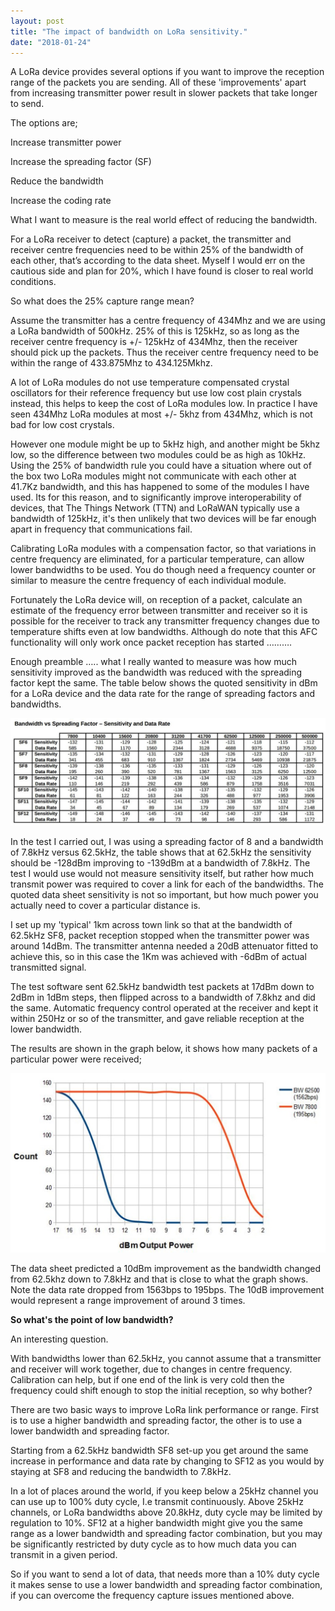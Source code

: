 ```yaml
---
layout: post
title: "The impact of bandwidth on LoRa sensitivity."
date: "2018-01-24"
---
```


A LoRa device provides several options if you want to improve the reception range of the packets you are sending. All of these 'improvements' apart from increasing transmitter power result in slower packets that take longer to send.

The options are;

Increase transmitter power

Increase the spreading factor (SF)

Reduce the bandwidth

Increase the coding rate

  

What I want to measure is the real world effect of reducing the bandwidth.

For a LoRa receiver to detect (capture) a packet, the transmitter and receiver centre frequencies need to be within 25% of the bandwidth of each other, that’s according to the data sheet. Myself I would err on the cautious side and plan for 20%, which I have found is closer to real world conditions.

So what does the 25% capture range mean?

Assume the transmitter has a centre frequency of 434Mhz and we are using a LoRa bandwidth of 500kHz. 25% of this is 125kHz, so as long as the receiver centre frequency is +/- 125kHz of 434Mhz, then the receiver should pick up the packets. Thus the receiver centre frequency need to be within the range of 433.875Mhz to 434.125Mkhz.

A lot of LoRa modules do not use temperature compensated crystal oscillators for their reference frequency but use low cost plain crystals instead, this helps to keep the cost of LoRa modules low. In practice I have seen 434Mhz LoRa modules at most +/- 5khz from 434Mhz, which is not bad for low cost crystals.

However one module might be up to 5kHz high, and another might be 5khz low, so the difference between two modules could be as high as 10kHz. Using the 25% of bandwidth rule you could have a situation where out of the box two LoRa modules might not communicate with each other at 41.7Kz bandwidth, and this has happened to some of the modules I have used. Its for this reason, and to significantly improve interoperability of devices, that The Things Network (TTN) and LoRaWAN typically use a bandwidth of 125kHz, it's then unlikely that two devices will be far enough apart in frequency that communications fail.

Calibrating LoRa modules with a compensation factor, so that variations in centre frequency are eliminated, for a particular temperature, can allow lower bandwidths to be used. You do though need a frequency counter or similar to measure the centre frequency of each individual module.

Fortunately the LoRa device will, on reception of a packet, calculate an estimate of the frequency error between transmitter and receiver so it is possible for the receiver to track any transmitter frequency changes due to temperature shifts even at low bandwidths. Although do note that this AFC functionality will only work once packet reception has started ……….

Enough preamble ….. what I really wanted to measure was how much sensitivity improved as the bandwidth was reduced with the spreading factor kept the same. The table below shows the quoted sensitivity in dBm for a LoRa device and the data rate for the range of spreading factors and bandwidths.

![Bandwidth vs Spreading Factor](/images/Bandwidth-vs-Spreading-Factor_thumb.jpg "Bandwidth vs Spreading Factor")

In the test I carried out, I was using a spreading factor of 8 and a bandwidth of 7.8kHz versus 62.5kHz, the table shows that at 62.5kHz the sensitivity should be -128dBm improving to -139dBm at a bandwidth of 7.8kHz. The test I would use would not measure sensitivity itself, but rather how much transmit power was required to cover a link for each of the bandwidths. The quoted data sheet sensitivity is not so important, but how much power you actually need to cover a particular distance is.

I set up my 'typical' 1km across town link so that at the bandwidth of 62.5kHz SF8, packet reception stopped when the transmitter power was around 14dBm. The transmitter antenna needed a 20dB attenuator fitted to achieve this, so in this case the 1Km was achieved with -6dBm of actual transmitted signal.

The test software sent 62.5kHz bandwidth test packets at 17dBm down to 2dBm in 1dBm steps, then flipped across to a bandwidth of 7.8khz and did the same. Automatic frequency control operated at the receiver and kept it within 250Hz or so of the transmitter, and gave reliable reception at the lower bandwidth.

The results are shown in the graph below, it shows how many packets of a particular power were received;

![SF8 Bandwidth Comparison](/images/SF8-Bandwidth-Comparison_thumb.jpg "SF8 Bandwidth Comparison")

The data sheet predicted a 10dBm improvement as the bandwidth changed from 62.5khz down to 7.8kHz and that is close to what the graph shows. Note the data rate dropped from 1563bps to 195bps. The 10dB improvement would represent a range improvement of around 3 times.

**So what's the point of low bandwidth?**

An interesting question.

With bandwidths lower than 62.5kHz, you cannot assume that a transmitter and receiver will work together, due to changes in centre frequency. Calibration can help, but if one end of the link is very cold then the frequency could shift enough to stop the initial reception, so why bother?

There are two basic ways to improve LoRa link performance or range. First is to use a higher bandwidth and spreading factor, the other is to use a lower bandwidth and spreading factor.

Starting from a 62.5kHz bandwidth SF8 set-up you get around the same increase in performance and data rate by changing to SF12 as you would by staying at SF8 and reducing the bandwidth to 7.8kHz.

In a lot of places around the world, if you keep below a 25kHz channel you can use up to 100% duty cycle, I.e transmit continuously. Above 25kHz channels, or LoRa bandwidths above 20.8kHz, duty cycle may be limited by regulation to 10%. SF12 at a higher bandwidth might give you the same range as a lower bandwidth and spreading factor combination, but you may be significantly restricted by duty cycle as to how much data you can transmit in a given period.

So if you want to send a lot of data, that needs more than a 10% duty cycle it makes sense to use a lower bandwidth and spreading factor combination, if you can overcome the frequency capture issues mentioned above.
